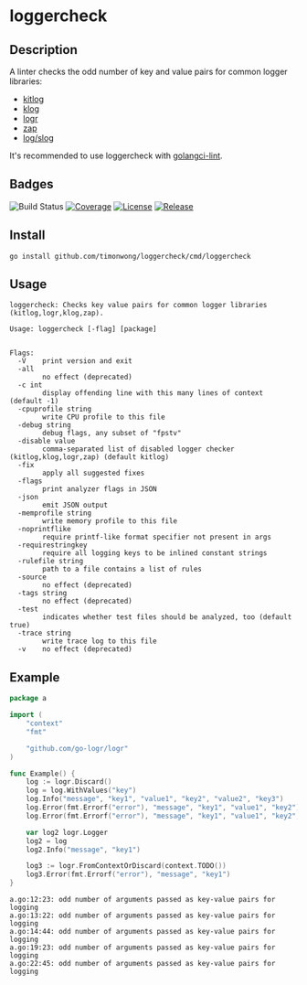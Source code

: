 # loggercheck

## Description

A linter checks the odd number of key and value pairs for common logger libraries:
- [kitlog](https://github.com/go-kit/log)
- [klog](https://github.com/kubernetes/klog)
- [logr](https://github.com/go-logr/logr)
- [zap](https://github.com/uber-go/zap)
- [log/slog](https://pkg.go.dev/log/slog)

It's recommended to use loggercheck with [golangci-lint](https://golangci-lint.run/usage/linters/#loggercheck).

## Badges

![Build Status](https://github.com/timonwong/loggercheck/workflows/CI/badge.svg)
[![Coverage](https://img.shields.io/codecov/c/github/timonwong/loggercheck?token=Nutf41gwoG)](https://app.codecov.io/gh/timonwong/loggercheck)
[![License](https://img.shields.io/github/license/timonwong/loggercheck.svg)](/LICENSE)
[![Release](https://img.shields.io/github/release/timonwong/loggercheck.svg)](https://github.com/timonwong/loggercheck/releases/latest)

## Install

```shel
go install github.com/timonwong/loggercheck/cmd/loggercheck
```

## Usage

```
loggercheck: Checks key value pairs for common logger libraries (kitlog,logr,klog,zap).

Usage: loggercheck [-flag] [package]


Flags:
  -V    print version and exit
  -all
        no effect (deprecated)
  -c int
        display offending line with this many lines of context (default -1)
  -cpuprofile string
        write CPU profile to this file
  -debug string
        debug flags, any subset of "fpstv"
  -disable value
        comma-separated list of disabled logger checker (kitlog,klog,logr,zap) (default kitlog)
  -fix
        apply all suggested fixes
  -flags
        print analyzer flags in JSON
  -json
        emit JSON output
  -memprofile string
        write memory profile to this file
  -noprintflike
        require printf-like format specifier not present in args
  -requirestringkey
        require all logging keys to be inlined constant strings
  -rulefile string
        path to a file contains a list of rules
  -source
        no effect (deprecated)
  -tags string
        no effect (deprecated)
  -test
        indicates whether test files should be analyzed, too (default true)
  -trace string
        write trace log to this file
  -v    no effect (deprecated)
```

## Example

```go
package a

import (
	"context"
	"fmt"

	"github.com/go-logr/logr"
)

func Example() {
	log := logr.Discard()
	log = log.WithValues("key")
	log.Info("message", "key1", "value1", "key2", "value2", "key3")
	log.Error(fmt.Errorf("error"), "message", "key1", "value1", "key2")
	log.Error(fmt.Errorf("error"), "message", "key1", "value1", "key2", "value2")

	var log2 logr.Logger
	log2 = log
	log2.Info("message", "key1")

	log3 := logr.FromContextOrDiscard(context.TODO())
	log3.Error(fmt.Errorf("error"), "message", "key1")
}
```

```
a.go:12:23: odd number of arguments passed as key-value pairs for logging
a.go:13:22: odd number of arguments passed as key-value pairs for logging
a.go:14:44: odd number of arguments passed as key-value pairs for logging
a.go:19:23: odd number of arguments passed as key-value pairs for logging
a.go:22:45: odd number of arguments passed as key-value pairs for logging
```